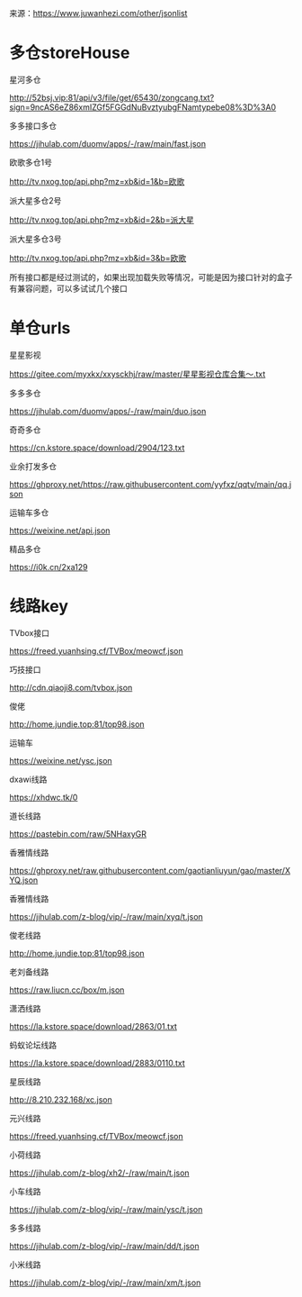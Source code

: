 来源：https://www.juwanhezi.com/other/jsonlist



# 多仓storeHouse

星河多仓

http://52bsj.vip:81/api/v3/file/get/65430/zongcang.txt?sign=9ncAS6eZ86xmIZGf5FGGdNuBvztyubgFNamtypebe08%3D%3A0

多多接口多仓

https://jihulab.com/duomv/apps/-/raw/main/fast.json


欧歌多仓1号

http://tv.nxog.top/api.php?mz=xb&id=1&b=欧歌

派大星多仓2号

http://tv.nxog.top/api.php?mz=xb&id=2&b=派大星

派大星多仓3号

http://tv.nxog.top/api.php?mz=xb&id=3&b=欧歌

所有接口都是经过测试的，如果出现加载失败等情况，可能是因为接口针对的盒子有兼容问题，可以多试试几个接口





# 单仓urls

星星影视

https://gitee.com/myxkx/xxysckhj/raw/master/星星影视仓库合集～.txt

多多多仓

https://jihulab.com/duomv/apps/-/raw/main/duo.json


奇奇多仓

https://cn.kstore.space/download/2904/123.txt

业余打发多仓

https://ghproxy.net/https://raw.githubusercontent.com/yyfxz/qqtv/main/qq.json

运输车多仓

https://weixine.net/api.json

精品多仓

https://i0k.cn/2xa129






# 线路key

TVbox接口

https://freed.yuanhsing.cf/TVBox/meowcf.json

巧技接口

http://cdn.qiaoji8.com/tvbox.json

俊佬

http://home.jundie.top:81/top98.json

运输车

https://weixine.net/ysc.json

dxawi线路

https://xhdwc.tk/0

道长线路

https://pastebin.com/raw/5NHaxyGR

香雅情线路

https://ghproxy.net/raw.githubusercontent.com/gaotianliuyun/gao/master/XYQ.json

香雅情线路

https://jihulab.com/z-blog/vip/-/raw/main/xyq/t.json

俊老线路

http://home.jundie.top:81/top98.json

老刘备线路

https://raw.liucn.cc/box/m.json

潇洒线路

https://la.kstore.space/download/2863/01.txt

蚂蚁论坛线路

https://la.kstore.space/download/2883/0110.txt

星辰线路

http://8.210.232.168/xc.json

元兴线路

https://freed.yuanhsing.cf/TVBox/meowcf.json

小荷线路

https://jihulab.com/z-blog/xh2/-/raw/main/t.json

小车线路

https://jihulab.com/z-blog/vip/-/raw/main/ysc/t.json

多多线路

https://jihulab.com/z-blog/vip/-/raw/main/dd/t.json

小米线路

https://jihulab.com/z-blog/vip/-/raw/main/xm/t.json


